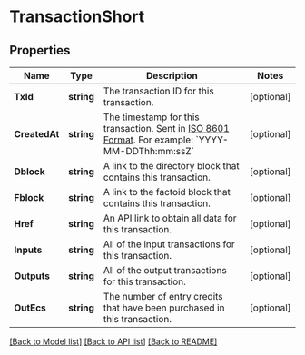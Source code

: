 # TransactionShort

## Properties
Name | Type | Description | Notes
------------ | ------------- | ------------- | -------------
**TxId** | **string** | The transaction ID for this transaction. | [optional] 
**CreatedAt** | **string** | The timestamp for this transaction. Sent in [ISO 8601 Format](https://en.wikipedia.org/wiki/ISO_8601). For example: &#x60;YYYY-MM-DDThh:mm:ssZ&#x60; | [optional] 
**Dblock** | **string** | A link to the directory block that contains this transaction. | [optional] 
**Fblock** | **string** | A link to the factoid block that contains this transaction. | [optional] 
**Href** | **string** | An API link to obtain all data for this transaction. | [optional] 
**Inputs** | **string** | All of the input transactions for this transaction. | [optional] 
**Outputs** | **string** | All of the output transactions for this transaction. | [optional] 
**OutEcs** | **string** | The number of entry credits that have been purchased in this transaction. | [optional] 

[[Back to Model list]](../README.md#documentation-for-models) [[Back to API list]](../README.md#documentation-for-api-endpoints) [[Back to README]](../README.md)


